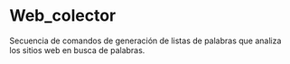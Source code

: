 # Web_colector
Secuencia de comandos de generación de listas de palabras que analiza los sitios web en busca de palabras.
